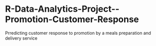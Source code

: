# R-Data-Analytics-Project--Promotion-Customer-Response
Prredicting customer response to promotion by a meals preparation and delivery service
